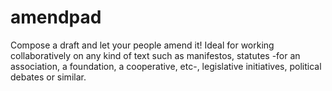 amendpad
========

Compose a draft and let your people amend it! Ideal for working collaboratively on any kind of text such as manifestos, statutes -for an association, a foundation, a cooperative, etc-, legislative initiatives, political debates or similar.
